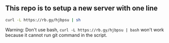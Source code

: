 ## This repo is to setup a new server with one line

``` bash
curl -L https://rb.gy/hjbpsu | sh
```

Warning: Don't use bash, `curl -L https://rb.gy/hjbpsu | bash` won't work because it cannot run git command in the script.